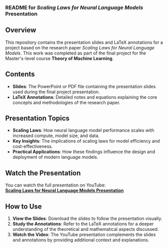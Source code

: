 ### README for *Scaling Laws for Neural Language Models* Presentation

## Overview

This repository contains the presentation slides and LaTeX annotations for a project based on the research paper *Scaling Laws for Neural Language Models*. This work was completed as part of the final project for the Master's-level course **Theory of Machine Learning**.

## Contents

- **Slides**: The PowerPoint or PDF file containing the presentation slides used during the final project presentation.
- **LaTeX Annotations**: Detailed notes and equations explaining the core concepts and methodologies of the research paper.

## Presentation Topics

- **Scaling Laws**: How neural language model performance scales with increased compute, model size, and data.
- **Key Insights**: The implications of scaling laws for model efficiency and cost-effectiveness.
- **Practical Applications**: How these findings influence the design and deployment of modern language models.

## Watch the Presentation

You can watch the full presentation on YouTube:  
[**Scaling Laws for Neural Language Models Presentation**](https://youtu.be/d4DA2iEWsCU)

## How to Use

1. **View the Slides**: Download the slides to follow the presentation visually.
2. **Study the Annotations**: Refer to the LaTeX annotations for a deeper understanding of the theoretical and mathematical aspects discussed.
3. **Watch the Video**: The YouTube presentation complements the slides and annotations by providing additional context and explanations.
